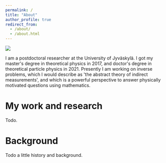 ```yaml
---
permalink: /
title: "About"
author_profile: true
redirect_from: 
  - /about/
  - /about.html
---
```


![](qft-bound-proton.png)


I am a postdoctoral researcher at the University of Jyväskylä. I got my master's degree in theoretical physics in 2017, and doctor's degree in theoretical particle physics in 2021. Presently I am working on inverse problems, which I would describe as 'the abstract theory of indirect measurements', and which is a powerful perspective to answer physically motivated questions using mathematics.

My work and research
======
Todo.

Background
======
Todo a little history and background.
